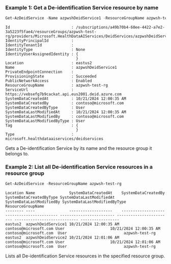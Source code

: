 ### Example 1: Get a De-identification Service resource by name
```powershell
Get-AzDeidService -Name azpwshDeidService1 -ResourceGroupName azpwsh-test-rg
```

```output
Id                           : /subscriptions/a49b70b4-60ee-4422-a7e2-3a5223f5fae4/resourceGroups/azpwsh-test-rg/providers/Microsoft.HealthDataAIServices/DeidServices/azpwshDeidService1
IdentityPrincipalId          :
IdentityTenantId             :
IdentityType                 : None
IdentityUserAssignedIdentity : {
                               }
Location                     : eastus2
Name                         : azpwshDeidService1
PrivateEndpointConnection    :
ProvisioningState            : Succeeded
PublicNetworkAccess          : Enabled
ResourceGroupName            : azpwsh-test-rg
ServiceUrl                   : https://vebsefg7b9cackat.api.eus2001.deid.azure.com
SystemDataCreatedAt          : 10/21/2024 12:00:35 AM
SystemDataCreatedBy          : contoso@microsoft.com
SystemDataCreatedByType      : User
SystemDataLastModifiedAt     : 10/21/2024 12:00:35 AM
SystemDataLastModifiedBy     : contoso@microsoft.com
SystemDataLastModifiedByType : User
Tag                          : {
                               }
Type                         : microsoft.healthdataaiservices/deidservices
```

Gets a De-identification Service by its name and the resource group it belongs to.

### Example 2: List all De-identification Service resources in a resource group
```powershell
Get-AzDeidService -ResourceGroupName azpwsh-test-rg
```

```output
Location Name               SystemDataCreatedAt    SystemDataCreatedBy     SystemDataCreatedByType SystemDataLastModifiedAt SystemDataLastModifiedBy SystemDataLastModifiedByType ResourceGroupName
-------- ----               -------------------    -------------------     ----------------------- ------------------------ ------------------------ ---------------------------- -----------------
eastus2  azpwshDeidService1 10/21/2024 12:00:35 AM contoso@microsoft.com User                    10/21/2024 12:00:35 AM   contoso@microsoft.com  User                         azpwsh-test-rg
eastus2  azpwshDeidService2 10/21/2024 12:01:06 AM contoso@microsoft.com User                    10/21/2024 12:01:06 AM   contoso@microsoft.com  User                         azpwsh-test-rg
```

Lists all De-identification Service resources in the specified resource group.